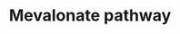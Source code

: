---
authors:
- Anwesha
- AlexanderPico
- Eweitz
description: This event has been computationally inferred from an event that has been
  demonstrated in another species.<p>The inference is based on Ensembl Compara orthology
  projection. Briefly, reactions for which all involved PhysicalEntities (in input,
  output and catalyst) have a mapped ortholog or paralog are inferred to the other
  species. High-level events are also inferred for these events to allow for easier
  navigation.<p>Details of projection methods and parameters may be found <a href="/projection.html">here.</a><p>  Source:[http://plantreactome.gramene.org/
  Plant Reactome].
last-edited: 2021-05-26
organisms:
- Arabidopsis thaliana
redirect_from:
- /index.php/Pathway:WP3104
- /instance/WP3104
schema-jsonld:
- '@context': https://schema.org/
  '@id': https://wikipathways.github.io/pathways/WP3104.html
  '@type': Dataset
  creator:
    '@type': Organization
    name: WikiPathways
  description: This event has been computationally inferred from an event that has
    been demonstrated in another species.<p>The inference is based on Ensembl Compara
    orthology projection. Briefly, reactions for which all involved PhysicalEntities
    (in input, output and catalyst) have a mapped ortholog or paralog are inferred
    to the other species. High-level events are also inferred for these events to
    allow for easier navigation.<p>Details of projection methods and parameters may
    be found <a href="/projection.html">here.</a><p>  Source:[http://plantreactome.gramene.org/
    Plant Reactome].
  keywords:
  - MVA5PP
  - 3-hydroxy-3-methylglutaryl-coenzyme
  - Pi
  - (LOC_OS02G01920.1)
  - acetyltransferase
  - kinases ATP-binding
  - bHMG-CoA
  - ATP
  - NADPH
  - ACA-CoA
  - (LOC_OS08G40180.1)
  - MVA5P
  - Homologues of
  - CoA-SH
  - ADP
  - CO2
  - H2O
  - IPPP
  - DMAPP
  - protein
  - AT4G11820
  - Homologues of GHMP
  - (LOC_OS07G36190.1)
  - acetyl-CoA
  - NADP+
  - Ac-CoA
  - hydrolase
  - A reductase
  - (LOC_OS09G07830.1)
  - (R)-mevalonate
  - AT5G27450
  license: CC0
  name: Mevalonate pathway
seo: CreativeWork
title: Mevalonate pathway
wpid: WP3104
---